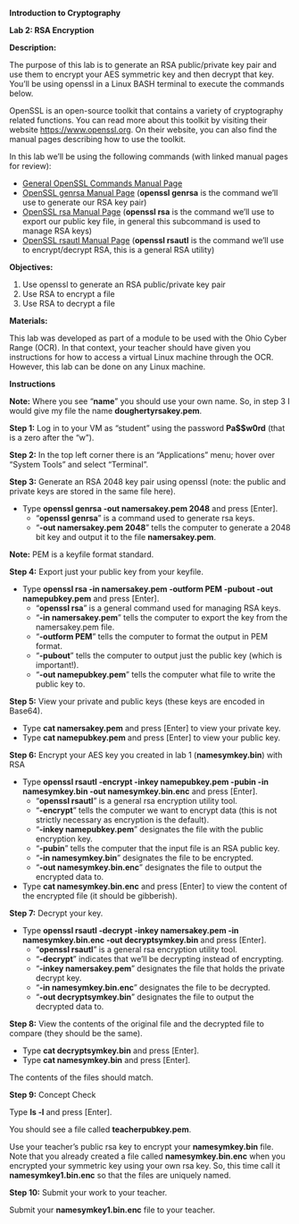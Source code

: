 

**Introduction to Cryptography**

**Lab 2: RSA Encryption**

**Description:**

The purpose of this lab is to generate an RSA public/private key pair and use them to encrypt your AES symmetric key and then decrypt that key. You’ll be using openssl in a Linux BASH terminal to execute the commands below.

OpenSSL is an open-source toolkit that contains a variety of cryptography related functions. You can read more about this toolkit by visiting their website <https://www.openssl.org>. On their website, you can also find the manual pages describing how to use the toolkit.

In this lab we’ll be using the following commands (with linked manual pages for review):

* [General OpenSSL Commands Manual Page](https://www.openssl.org/docs/manmaster/man1/)
* [OpenSSL genrsa Manual Page](https://www.openssl.org/docs/manmaster/man1/openssl-genrsa.html) (**openssl genrsa** is the command we’ll use to generate our RSA key pair)
* [OpenSSL rsa Manual Page](https://www.openssl.org/docs/manmaster/man1/openssl-rsa.html) (**openssl rsa** is the command we’ll use to export our public key file, in general this subcommand is used to manage RSA keys)
* [OpenSSL rsautl Manual Page](https://www.openssl.org/docs/manmaster/man1/openssl-rsautl.html) (**openssl rsautl** is the command we’ll use to encrypt/decrypt RSA, this is a general RSA utility)

**Objectives:**

1. Use openssl to generate an RSA public/private key pair
2. Use RSA to encrypt a file
3. Use RSA to decrypt a file

**Materials:**

This lab was developed as part of a module to be used with the Ohio Cyber Range (OCR). In that context, your teacher should have given you instructions for how to access a virtual Linux machine through the OCR. However, this lab can be done on any Linux machine.

**Instructions**

**Note:** Where you see “**name**” you should use your own name. So, in step 3 I would give my file the name **doughertyrsakey.pem**.

**Step 1:** Log in to your VM as “student” using the password **Pa$$w0rd** (that is a zero after the “w”).

**Step 2:** In the top left corner there is an “Applications” menu; hover over “System Tools” and select “Terminal”.

**Step 3:** Generate an RSA 2048 key pair using openssl (note: the public and private keys are stored in the same file here).

* Type **openssl genrsa -out namersakey.pem 2048** and press [Enter].
  + “**openssl genrsa**” is a command used to generate rsa keys.
  + “**-out namersakey.pem 2048**” tells the computer to generate a 2048 bit key and output it to the file **namersakey.pem**.

 **Note:** PEM is a keyfile format standard.

**Step 4:** Export just your public key from your keyfile.

* Type **openssl rsa -in namersakey.pem -outform PEM -pubout -out namepubkey.pem** and press [Enter].
  + “**openssl rsa**” is a general command used for managing RSA keys.
  + “**-in namersakey.pem**” tells the computer to export the key from the namersakey.pem file.
  + “**-outform PEM**” tells the computer to format the output in PEM format.
  + “**-pubout**” tells the computer to output just the public key (which is important!).
  + “**-out namepubkey.pem**” tells the computer what file to write the public key to.

**Step 5:** View your private and public keys (these keys are encoded in Base64).

* Type **cat namersakey.pem** and press [Enter] to view your private key.
* Type **cat namepubkey.pem** and press [Enter] to view your public key.

**Step 6:** Encrypt your AES key you created in lab 1 (**namesymkey.bin**) with RSA

* Type **openssl rsautl -encrypt -inkey namepubkey.pem -pubin -in namesymkey.bin -out namesymkey.bin.enc** and press [Enter].
  + “**openssl rsautl**” is a general rsa encryption utility tool.
  + “**-encrypt**” tells the computer we want to encrypt data (this is not strictly necessary as encryption is the default).
  + “**-inkey namepubkey.pem**” designates the file with the public encryption key.
  + “**-pubin**” tells the computer that the input file is an RSA public key.
  + “**-in namesymkey.bin**” designates the file to be encrypted.
  + “**-out namesymkey.bin.enc**” designates the file to output the encrypted data to.
* Type **cat namesymkey.bin.enc** and press [Enter] to view the content of the encrypted file (it should be gibberish).

**Step 7:** Decrypt your key.

* Type **openssl rsautl -decrypt -inkey namersakey.pem -in namesymkey.bin.enc -out decryptsymkey.bin** and press [Enter].
  + “**openssl rsautl**” is a general rsa encryption utility tool.
  + “**-decrypt**” indicates that we’ll be decrypting instead of encrypting.
  + “**-inkey namersakey.pem**” designates the file that holds the private decrypt key.
  + “**-in namesymkey.bin.enc**” designates the file to be decrypted.
  + “**-out decryptsymkey.bin**” designates the file to output the decrypted data to.

**Step 8:** View the contents of the original file and the decrypted file to compare (they should be the same).

* Type **cat decryptsymkey.bin** and press [Enter].
* Type **cat namesymkey.bin** and press [Enter].

The contents of the files should match.

**Step 9:** Concept Check

Type **ls -l** and press [Enter].

You should see a file called **teacherpubkey.pem**.

Use your teacher’s public rsa key to encrypt your **namesymkey.bin** file. Note that you already created a file called **namesymkey.bin.enc** when you encrypted your symmetric key using your own rsa key. So, this time call it **namesymkey1.bin.enc** so that the files are uniquely named.

**Step 10:** Submit your work to your teacher.

Submit your **namesymkey1.bin.enc** file to your teacher.


